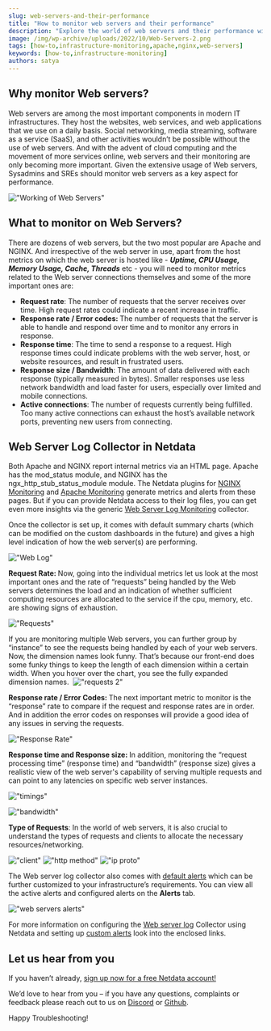 ```yaml
---
slug: web-servers-and-their-performance
title: "How to monitor web servers and their performance"
description: "Explore the world of web servers and their performance with Netdata, gaining insights into enhancing your server's responsiveness. Find more in our blog."
image: /img/wp-archive/uploads/2022/10/Web-Servers-2.png
tags: [how-to,infrastructure-monitoring,apache,nginx,web-servers]
keywords: [how-to,infrastructure-monitoring]
authors: satya
---
```


<!--truncate-->

## Why monitor Web servers?
Web servers are among the most important components in modern IT infrastructures. They host the websites, web services, and web applications that we use on a daily basis. Social networking, media streaming, software as a service (SaaS), and other activities wouldn’t be possible without the use of web servers. And with the advent of cloud computing and the movement of more services online, web servers and their monitoring are only becoming more important. Given the extensive usage of Web servers, Sysadmins and SREs should monitor web servers as a key aspect for performance. 

!["Working of Web Servers"](/img/wp-archive/uploads/2022/10/Web-Servers-2.png)

## What to monitor on Web Servers?
There are dozens of web servers, but the two most popular are Apache and NGINX. And irrespective of the web server in use, apart from the host metrics on which the web server is hosted like - <b><i>Uptime, CPU Usage, Memory Usage, Cache, Threads</i></b> etc - you will need to monitor metrics related to the Web server connections themselves and some of the more important ones are:
<ul>
 	<li><b>Request rate</b>: The number of requests that the server receives over time. High request rates could indicate a recent increase in traffic.</li>
 	<li><b>Response rate / Error codes: </b>The number of requests that the server is able to handle and respond over time and to monitor any errors in response.</li>
 	<li><b>Response time</b>: The time to send a response to a request. High response times could indicate problems with the web server, host, or website resources, and result in frustrated users.</li>
 	<li><b>Response size / Bandwidth</b>: The amount of data delivered with each response (typically measured in bytes). Smaller responses use less network bandwidth and load faster for users, especially over limited and mobile connections.</li>
 	<li><b>Active connections</b>: The number of requests currently being fulfilled. Too many active connections can exhaust the host’s available network ports, preventing new users from connecting.</li>
</ul>

## Web Server Log Collector in Netdata

Both Apache and NGINX report internal metrics via an HTML page. Apache has the mod_status module, and NGINX has the ngx_http_stub_status_module module. The Netdata plugins for <a href="https://learn.netdata.cloud/docs/agent/collectors/go.d.plugin/modules/nginx">NGINX Monitoring</a> and <a href="https://learn.netdata.cloud/docs/agent/collectors/go.d.plugin/modules/apache">Apache Monitoring</a> generate metrics and alerts from these pages. But if you can provide Netdata access to their log files, you can get even more insights via the generic <a href="https://learn.netdata.cloud/docs/agent/collectors/go.d.plugin/modules/weblog">Web Server Log Monitoring</a> collector.

Once the collector is set up, it comes with default summary charts (which can be modified on the custom dashboards in the future) and gives a high level indication of how the web server(s) are performing.

!["Web Log"](/img/wp-archive/uploads/2022/10/Web-Servers-3.png)

<b>Request Rate: </b>Now, going into the individual metrics let us look at the most important ones and the rate of “requests” being handled by the Web servers determines the load and an indication of whether sufficient computing resources are allocated to the service if the cpu, memory, etc. are showing signs of exhaustion. 

!["Requests"](/img/wp-archive/uploads/2022/10/Web-Servers-4.png)

If you are monitoring multiple Web servers, you can further group by “instance” to see the requests being handled by each of your web servers. Now, the dimension names look funny. That’s because our front-end does some funky things to keep the length of each dimension within a certain width. When you hover over the chart, you see the fully expanded dimension names. 
!["requests 2"](/img/wp-archive/uploads/2022/10/Web-Servers-5.png)

<b>Response rate / Error Codes: </b>The next important metric to monitor is the “response” rate to compare if the request and response rates are in order. And in addition the error codes on responses will provide a good idea of any issues in serving the requests.

!["Response Rate"](/img/wp-archive/uploads/2022/10/Web-Servers-6.png)

<b>Response time and Response size: </b>In addition, monitoring the “request processing time” (response time) and “bandwidth” (response size) gives a realistic view of the web server's capability of serving multiple requests and can point to any latencies on specific web server instances.

!["timings"](/img/wp-archive/uploads/2022/10/Web-Servers-7.png)

!["bandwidth"](/img/wp-archive/uploads/2022/10/Web-Servers-8.png)

<b>Type of Requests</b>: In the world of web servers, it is also crucial to understand the types of requests and clients to allocate the necessary resources/networking.

!["client"](/img/wp-archive/uploads/2022/10/Web-Servers-9.png)
!["http method"](/img/wp-archive/uploads/2022/10/monitor-web-servers-1b.png)
!["ip proto"](/img/wp-archive/uploads/2022/10/Web-Servers-10.png)

The Web server log collector also comes with <a href="https://github.com/netdata/netdata/blob/master/health/health.d/web_log.conf">default alerts</a> which can be further customized to your infrastructure’s requirements. You can view all the active alerts and configured alerts on the <strong>Alerts</strong> tab.

!["web servers alerts"](/img/wp-archive/uploads/2022/10/Web-Servers-11.png)

For more information on configuring the <a href="https://learn.netdata.cloud/docs/agent/collectors/go.d.plugin/modules/weblog">Web server log</a> Collector using Netdata and setting up <a href="https://learn.netdata.cloud/docs/monitor/configure-alarms">custom alerts</a> look into the enclosed links.

## Let us hear from you

If you haven’t already, <a href="https://app.netdata.cloud/">sign up now for a free Netdata account!</a>

We’d love to hear from you – if you have any questions, complaints or feedback please reach out to us on <a href="https://discord.com/invite/mPZ6WZKKG2">Discord</a> or <a href="https://github.com/netdata/netdata/">Github</a>.

Happy Troubleshooting!
